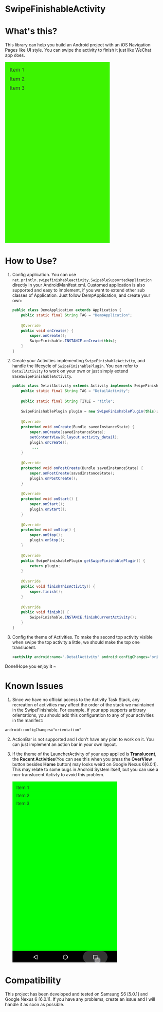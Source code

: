 # SwipeFinishableActivity

# What's this?

This library can help you build an Android project with an iOS Navigation Pages like UI style. You can swipe the activity to finish it just like WeChat app does.  

![](arts/swipefinishable.gif)

# How to Use?

1. Config application. You can use ```net.println.swipefinishableactivity.SwipableSupportedApplication``` directly in your AndroidManifest.xml. Customed application is also supported and easy to implement, if you want to extend other sub classes of Application. Just follow DempApplication, and create your own:

	```java
	public class DemoApplication extends Application {
	    public static final String TAG = "DemoApplication";
	
	    @Override
	    public void onCreate() {
	        super.onCreate();
	        SwipeFinishable.INSTANCE.onCreate(this);
	    }
	}
	```
2. Create your Activities implementing ```SwipeFinishableActivity```, and handle the lifecycle of ```SwipeFinishablePlugin```. You can refer to ```DetailActivity``` to work on your own or just simply extend ```BaseSwipeFinishableActivity```.

	```java
	public class DetailActivity extends Activity implements SwipeFinishableActivity {
	    public static final String TAG = "DetailActivity";
	
	    public static final String TITLE = "title";
	
	    SwipeFinishablePlugin plugin = new SwipeFinishablePlugin(this);
	
	    @Override
	    protected void onCreate(Bundle savedInstanceState) {
	        super.onCreate(savedInstanceState);
	        setContentView(R.layout.activity_detail);
	        plugin.onCreate();
			 ...
	    }
	
	    @Override
	    protected void onPostCreate(Bundle savedInstanceState) {
	        super.onPostCreate(savedInstanceState);
	        plugin.onPostCreate();
	    }
	
	    @Override
	    protected void onStart() {
	        super.onStart();
	        plugin.onStart();
	    }
	
	    @Override
	    protected void onStop() {
	        super.onStop();
	        plugin.onStop();
	    }
	
	    @Override
	    public SwipeFinishablePlugin getSwipeFinishablePlugin() {
	        return plugin;
	    }
	
	    @Override
	    public void finishThisActivity() {
	        super.finish();
	    }
	
	    @Override
	    public void finish() {
	        SwipeFinishable.INSTANCE.finishCurrentActivity();
	    }
	}

	```
3. Config the theme of Activities. To make the second top activity visible when swipe the top activity a little, we should make the top one translucent.

	```xml
	<activity android:name=".DetailActivity" android:configChanges="orientation" android:theme="@style/AppTranslucentTheme"/>
	```
	
Done!Hope you enjoy it ~

# Known Issues

1. Since we have no official access to the Activity Task Stack, any recreation of activities may affect the order of the stack we maintained in the SwipeFinishable. For example, if your app supports arbitrary orientations, you should add this configuration to any of your activities in the manifest:

  ``` xml
  android:configChanges="orientation"
  ```

2. ActionBar is not supported and I don't have any plan to work on it. You can just implement an action bar in your own layout.
3. If the theme of the LauncherActivity of your app applied is **Translucent**, the **Recent Activities**(You can see this when you press the **OverView** button besides **Home** button) may looks weird on Google Nexus 6[6.0.1]. This may relate to some bugs in Android System itself, but you can use a non-translucent Activty to avoid this problem.

	![](arts/bugs_in_recents.gif)

# Compatibility

This project has been developed and tested on Samsung S6 [5.0.1] and Google Nexus 6 [6.0.1]. If you have any problems, create an issue and I will handle it as soon as possible.




